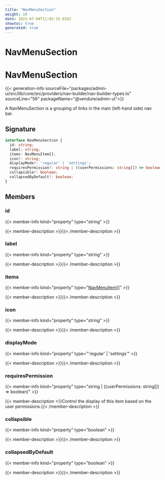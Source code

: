 ```yaml
---
title: "NavMenuSection"
weight: 10
date: 2023-07-04T11:02:15.016Z
showtoc: true
generated: true
---
```

<!-- This file was generated from the Vendure source. Do not modify. Instead, re-run the "docs:build" script -->

# NavMenuSection
<div class="symbol">


# NavMenuSection

{{< generation-info sourceFile="packages/admin-ui/src/lib/core/src/providers/nav-builder/nav-builder-types.ts" sourceLine="56" packageName="@vendure/admin-ui">}}

A NavMenuSection is a grouping of links in the main
(left-hand side) nav bar.

## Signature

```TypeScript
interface NavMenuSection {
  id: string;
  label: string;
  items: NavMenuItem[];
  icon?: string;
  displayMode?: 'regular' | 'settings';
  requiresPermission?: string | ((userPermissions: string[]) => boolean);
  collapsible?: boolean;
  collapsedByDefault?: boolean;
}
```
## Members

### id

{{< member-info kind="property" type="string"  >}}

{{< member-description >}}{{< /member-description >}}

### label

{{< member-info kind="property" type="string"  >}}

{{< member-description >}}{{< /member-description >}}

### items

{{< member-info kind="property" type="<a href='/admin-ui-api/nav-menu/nav-menu-item#navmenuitem'>NavMenuItem</a>[]"  >}}

{{< member-description >}}{{< /member-description >}}

### icon

{{< member-info kind="property" type="string"  >}}

{{< member-description >}}{{< /member-description >}}

### displayMode

{{< member-info kind="property" type="'regular' | 'settings'"  >}}

{{< member-description >}}{{< /member-description >}}

### requiresPermission

{{< member-info kind="property" type="string | ((userPermissions: string[]) =&#62; boolean)"  >}}

{{< member-description >}}Control the display of this item based on the user permissions.{{< /member-description >}}

### collapsible

{{< member-info kind="property" type="boolean"  >}}

{{< member-description >}}{{< /member-description >}}

### collapsedByDefault

{{< member-info kind="property" type="boolean"  >}}

{{< member-description >}}{{< /member-description >}}


</div>
